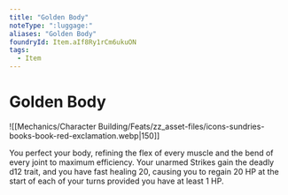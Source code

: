 ```yaml
---
title: "Golden Body"
noteType: ":luggage:"
aliases: "Golden Body"
foundryId: Item.aIf8Ry1rCm6ukuON
tags:
  - Item
---
```


# Golden Body
![[Mechanics/Character Building/Feats/zz_asset-files/icons-sundries-books-book-red-exclamation.webp|150]]

You perfect your body, refining the flex of every muscle and the bend of every joint to maximum efficiency. Your unarmed Strikes gain the deadly d12 trait, and you have fast healing 20, causing you to regain 20 HP at the start of each of your turns provided you have at least 1 HP.
